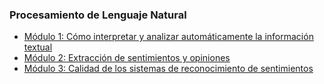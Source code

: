 
### Procesamiento de Lenguaje Natural

* [Módulo 1: Cómo interpretar y analizar automáticamente la información textual]()
* [Módulo 2: Extracción de sentimientos y opiniones]()
* [Módulo 3: Calidad de los sistemas de reconocimiento de sentimientos]()